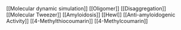 [[Molecular dynamic simulation]]
[[Oligomer]]
[[Disaggregation]]
[[Molecular Tweezer]]
[[Amyloidosis]]
[[Hewl]]
[[Anti-amyloidogenic Activity]]
[[4-Methylthiocoumarin]]
[[4-Methylcoumarin]]
